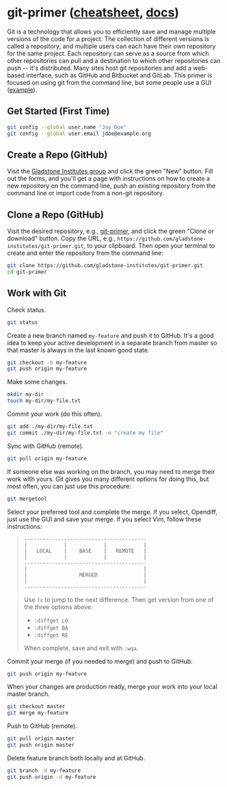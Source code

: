 # git-primer ([cheatsheet](https://services.github.com/on-demand/downloads/github-git-cheat-sheet.pdf), [docs](https://git-scm.com/docs))
Git is a technology that allows you to efficiently save and manage multiple versions of the code for a project. The collection of different versions is called a repository, and multiple users can each have their own repository for the same project. Each repository can serve as a source from which other repositories can pull and a destination to which other repositories can push -- it's distributed. Many sites host git repositories and add a web-based interface, such as GitHub and Bitbucket and GitLab. This primer is focused on using git from the command line, but some people use a GUI ([example](https://desktop.github.com/)).

## Get Started (First Time)

```bash
git config --global user.name "Jay Doe"
git config --global user.email jdoe@example.org
```

## Create a Repo (GitHub)
Visit the [Gladstone Institutes group](https://github.com/gladstone-institutes) and click the green "New" button. Fill out the forms, and you'll get a page with instructions on how to create a new repository on the command line, push an existing repository from the command line or import code from a non-git repository.

## Clone a Repo (GitHub)
Visit the desired repository, e.g., [git-primer](https://github.com/gladstone-institutes/git-primer), and click the green "Clone or download" button. Copy the URL, e.g., `https://github.com/gladstone-institutes/git-primer.git`, to your clipboard. Then open your terminal to create and enter the repository from the command line:

```bash
git clone https://github.com/gladstone-institutes/git-primer.git
cd git-primer
```

## Work with Git

Check status.
```bash
git status
```

Create a new branch named `my-feature` and push it to GitHub. It's a good idea to keep your active development in a separate branch from master so that master is always in the last known good state.
```bash
git checkout -b my-feature
git push origin my-feature
```

Make some changes.
```bash
mkdir my-dir
touch my-dir/my-file.txt
```

Commit your work (do this often).
```bash
git add ./my-dir/my-file.txt
git commit ./my-dir/my-file.txt -m "create my file"
```

Sync with GitHub (remote).
```bash
git pull origin my-feature
```

If someone else was working on the branch, you may need to merge their work with yours. Git gives you many different options for doing this, but most often, you can just use this procedure:

```bash
git mergetool
```

Select your preferred tool and complete the merge. If you select, Opendiff, just use the GUI and save your merge. If you select Vim, follow these instructions:

>```
> ----------------------------------------
> |            |            |            |
> |   LOCAL    |    BASE    |   REMOTE   |
> |            |            |            |
> ----------------------------------------
> |                                      |
> |                 MERGED               |
> |                                      |
> ----------------------------------------
>```
>
> Use `]c` to jump to the next difference. Then get version from one of the three options above:
> * `:diffget LO`
> * `:diffget BA`
> * `:diffget RE`
> 
> When complete, save and exit with `:wqa`.

Commit your merge (if you needed to merge) and push to GitHub:

```bash
git push origin my-feature
```

When your changes are production ready, merge your work into your local master branch.
```bash
git checkout master
git merge my-feature
```

Push to GitHub (remote).
```bash
git pull origin master
git push origin master
```

Delete feature branch both locally and at GitHub.
```bash
git branch -d my-feature
git push origin -d my-feature
```
